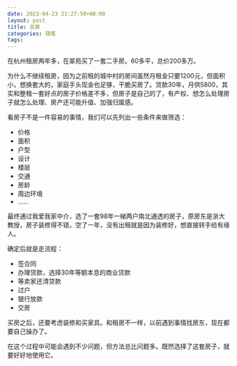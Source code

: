 ```yaml
---
date: 2023-04-23 21:27:50+08:00
layout: post
title: 买房
categories: 随笔
tags: 
---
```


在杭州租房两年多，在翠苑买了一套二手房。60多平，总价200多万。

为什么不继续租房，因为之前租的城中村的房间虽然月租金只要1200元，但面积小，想换套大的，家庭手头现金也足够，干脆买房了。贷款30年，月供5800，其实和整租一套好点的房子价格差不多，但房子是自己的了，有产权、想怎么处理房子就怎么处理、房产还可能升值、加强归属感。

看房子不是一件容易的事情，我们可以先列出一些条件来做筛选：

* 价格
* 面积
* 户型
* 设计
* 楼层
* 交通
* 房龄
* 周边环境
* ……

最终通过我爱我家中介，选了一套98年一梯两户南北通透的房子，原房东是浙大教授，房子装修得不错，空了一年，没有出租就是因为装修好，想直接转手给有缘人。

确定后就是走流程：

* 签合同
* 办理贷款，选择30年等额本息的商业贷款
* 等卖家还清贷款
* 过户
* 银行放款
* 交房

买房之后，还要考虑装修和买家具。和租房不一样，以前遇到事情找房东，现在都要自己操办了。

在这个过程中可能会遇到不少问题，但方法总比问题多。既然选择了这套房子，就要好好地使用它。
